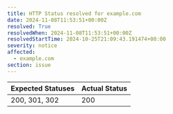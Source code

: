```yaml
---
title: HTTP Status resolved for example.com
date: 2024-11-08T11:53:51+00:00Z
resolved: True
resolvedWhen: 2024-11-08T11:53:51+00:00Z
resolvedStartTime: 2024-10-25T21:09:43.191474+00:00
severity: notice
affected:
  - example.com
section: issue
---
```


| Expected Statuses | Actual Status  |
|-------------------|----------------|
| 200, 301, 302 | 200 |
